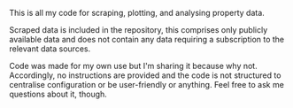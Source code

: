 This is all my code for scraping, plotting, and analysing property data.

Scraped data is included in the repository, this comprises only publicly available data
and does not contain any data requiring a subscription to the relevant data sources.

Code was made for my own use but I'm sharing it because why not. Accordingly, no
instructions are provided and the code is not structured to centralise configuration or
be user-friendly or anything. Feel free to ask me questions about it, though.
